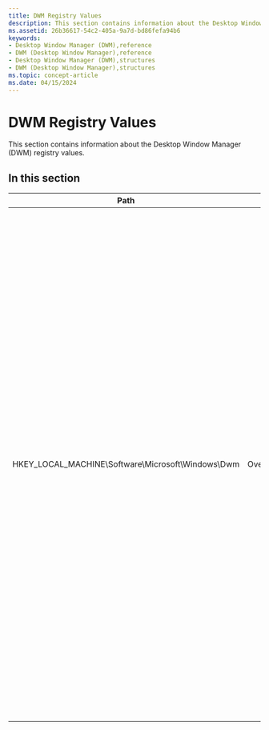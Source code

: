 ```yaml
---
title: DWM Registry Values
description: This section contains information about the Desktop Window Manager (DWM) registry values.
ms.assetid: 26b36617-54c2-405a-9a7d-bd86fefa94b6
keywords:
- Desktop Window Manager (DWM),reference
- DWM (Desktop Window Manager),reference
- Desktop Window Manager (DWM),structures
- DWM (Desktop Window Manager),structures
ms.topic: concept-article
ms.date: 04/15/2024
---
```


# DWM Registry Values

This section contains information about the Desktop Window Manager (DWM) registry values.

## In this section



| Path | Value | Data |
|------|-------|------|
| HKEY_LOCAL_MACHINE\Software\Microsoft\Windows\Dwm | OverlayMinFPS | A DWORD. If this value is present and set to zero, the Desktop Window Manager disables its minimum frame rate requirement for assigning DirectX swap chains to overlay planes in hardware that supports overlays. This makes it more likely that a low frame rate swap chain will get assigned and stay assigned to an overlay plane, if available. This mechanism was introduced in its present form in Windows 11. This registry value may be modified or removed in future releases. |



 

 

 





